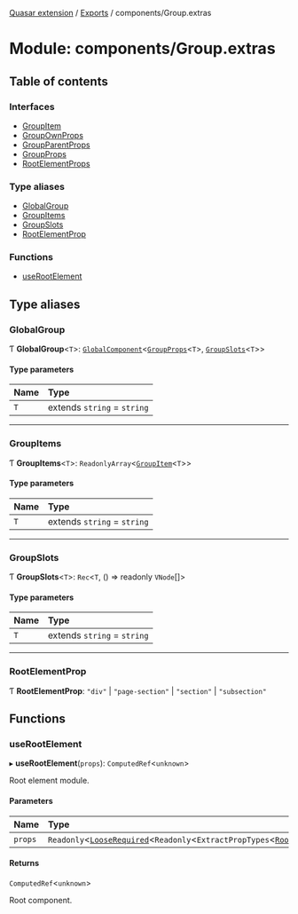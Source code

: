 [Quasar extension](../index.md) / [Exports](../modules.md) / components/Group.extras

# Module: components/Group.extras

## Table of contents

### Interfaces

- [GroupItem](../interfaces/components_Group_extras.GroupItem.md)
- [GroupOwnProps](../interfaces/components_Group_extras.GroupOwnProps.md)
- [GroupParentProps](../interfaces/components_Group_extras.GroupParentProps.md)
- [GroupProps](../interfaces/components_Group_extras.GroupProps.md)
- [RootElementProps](../interfaces/components_Group_extras.RootElementProps.md)

### Type aliases

- [GlobalGroup](components_Group_extras.md#globalgroup)
- [GroupItems](components_Group_extras.md#groupitems)
- [GroupSlots](components_Group_extras.md#groupslots)
- [RootElementProp](components_Group_extras.md#rootelementprop)

### Functions

- [useRootElement](components_Group_extras.md#userootelement)

## Type aliases

### GlobalGroup

Ƭ **GlobalGroup**<`T`\>: [`GlobalComponent`](../interfaces/components_api_core.GlobalComponent.md)<[`GroupProps`](../interfaces/components_Group_extras.GroupProps.md)<`T`\>, [`GroupSlots`](components_Group_extras.md#groupslots)<`T`\>\>

#### Type parameters

| Name | Type |
| :------ | :------ |
| `T` | extends `string` = `string` |

___

### GroupItems

Ƭ **GroupItems**<`T`\>: `ReadonlyArray`<[`GroupItem`](../interfaces/components_Group_extras.GroupItem.md)<`T`\>\>

#### Type parameters

| Name | Type |
| :------ | :------ |
| `T` | extends `string` = `string` |

___

### GroupSlots

Ƭ **GroupSlots**<`T`\>: `Rec`<`T`, () => readonly `VNode`[]\>

#### Type parameters

| Name | Type |
| :------ | :------ |
| `T` | extends `string` = `string` |

___

### RootElementProp

Ƭ **RootElementProp**: ``"div"`` \| ``"page-section"`` \| ``"section"`` \| ``"subsection"``

## Functions

### useRootElement

▸ **useRootElement**(`props`): `ComputedRef`<`unknown`\>

Root element module.

#### Parameters

| Name | Type | Description |
| :------ | :------ | :------ |
| `props` | `Readonly`<[`LooseRequired`](components_api_core.md#looserequired)<`Readonly`<`ExtractPropTypes`<[`RootElementProps`](../interfaces/components_Group_extras.RootElementProps.md)\>\>\>\> | Vue props. |

#### Returns

`ComputedRef`<`unknown`\>

Root component.
